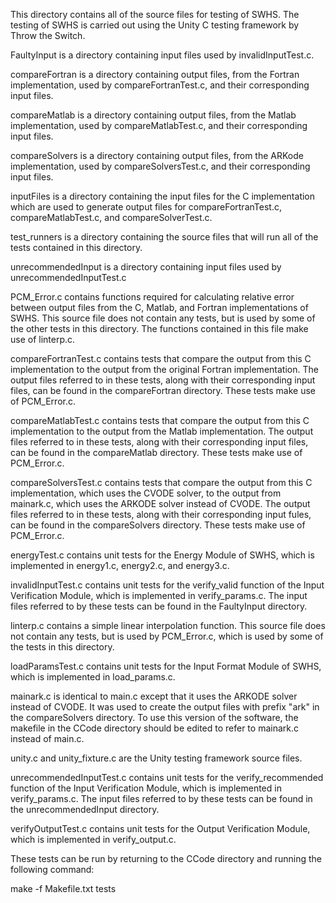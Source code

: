 This directory contains all of the source files for testing of SWHS. The testing of SWHS is carried out using the Unity C testing framework by Throw the Switch.

FaultyInput is a directory containing input files used by invalidInputTest.c.

compareFortran is a directory containing output files, from the Fortran implementation, used by compareFortranTest.c, and their corresponding input files.

compareMatlab is a directory containing output files, from the Matlab implementation, used by compareMatlabTest.c, and their corresponding input files.

compareSolvers is a directory containing output files, from the ARKode implementation, used by compareSolversTest.c, and their corresponding input files.

inputFiles is a directory containing the input files for the C implementation which are used to generate output files for compareFortranTest.c, compareMatlabTest.c, and compareSolverTest.c.

test_runners is a directory containing the source files that will run all of the tests contained in this directory.

unrecommendedInput is a directory containing input files used by unrecommendedInputTest.c

PCM_Error.c contains functions required for calculating relative error between output files from the C, Matlab, and Fortran implementations of SWHS. This source file does not contain any tests, but is used by some of the other tests in this directory. The functions contained in this file make use of linterp.c.

compareFortranTest.c contains tests that compare the output from this C implementation to the output from the original Fortran implementation. The output files referred to in these tests, along with their corresponding input files, can be found in the compareFortran directory. These tests make use of PCM_Error.c.

compareMatlabTest.c contains tests that compare the output from this C implementation to the output from the Matlab implementation. The output files referred to in these tests, along with their corresponding input files, can be found in the compareMatlab directory. These tests make use of PCM_Error.c.

compareSolversTest.c contains tests that compare the output from this C implementation, which uses the CVODE solver, to the output from mainark.c, which uses the ARKODE solver instead of CVODE. The output files referred to in these tests, along with their corresponding input fules, can be found in the compareSolvers directory. These tests make use of PCM_Error.c.

energyTest.c contains unit tests for the Energy Module of SWHS, which is implemented in energy1.c, energy2.c, and energy3.c. 

invalidInputTest.c contains unit tests for the verify_valid function of the Input Verification Module, which is implemented in verify_params.c. The input files referred to by these tests can be found in the FaultyInput directory.

linterp.c contains a simple linear interpolation function. This source file does not contain any tests, but is used by PCM_Error.c, which is used by some of the tests in this directory.

loadParamsTest.c contains unit tests for the Input Format Module of SWHS, which is implemented in load_params.c.

mainark.c is identical to main.c except that it uses the ARKODE solver instead of CVODE. It was used to create the output files with prefix "ark" in the compareSolvers directory. To use this version of the software, the makefile in the CCode directory should be edited to refer to mainark.c instead of main.c.

unity.c and unity_fixture.c are the Unity testing framework source files.

unrecommendedInputTest.c contains unit tests for the verify_recommended function of the Input Verification Module, which is implemented in verify_params.c. The input files referred to by these tests can be found in the unrecommendedInput directory.

verifyOutputTest.c contains unit tests for the Output Verification Module, which is implemented in verify_output.c.

These tests can be run by returning to the CCode directory and running the following command:

make -f Makefile.txt tests